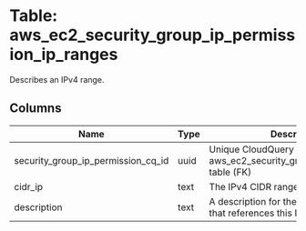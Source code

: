 
# Table: aws_ec2_security_group_ip_permission_ip_ranges
Describes an IPv4 range.
## Columns
| Name        | Type           | Description  |
| ------------- | ------------- | -----  |
|security_group_ip_permission_cq_id|uuid|Unique CloudQuery ID of aws_ec2_security_group_ip_permissions table (FK)|
|cidr_ip|text|The IPv4 CIDR range.|
|description|text|A description for the security group rule that references this IPv4 address range.|
